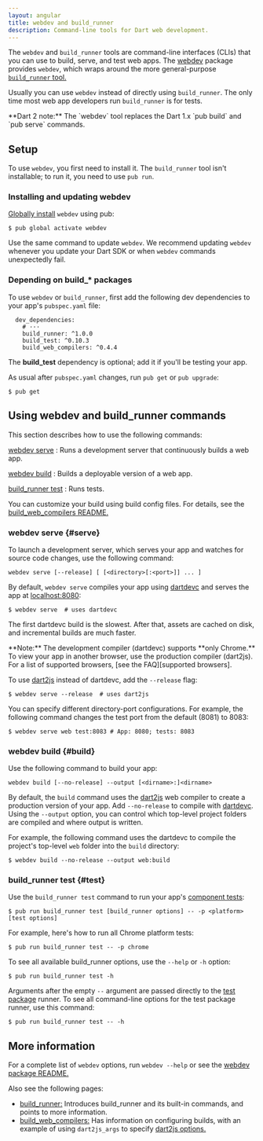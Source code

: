 ```yaml
---
layout: angular
title: webdev and build_runner
description: Command-line tools for Dart web development.
---
```


The `webdev` and `build_runner` tools are command-line interfaces (CLIs)
that you can use to build, serve, and test web apps.
The [webdev][] package provides `webdev`,
which wraps around the more general-purpose
[`build_runner` tool.][build_runner]

Usually you can use `webdev` instead of directly using `build_runner`.
The only time most web app developers run `build_runner` is for tests.

<aside class="alert alert-info" markdown="1">
  **Dart 2 note:**
  The `webdev` tool replaces the Dart 1.x `pub build` and `pub serve` commands.
</aside>

## Setup

To use `webdev`, you first need to install it.
The `build_runner` tool isn't installable;
to run it, you need to use `pub run`.


### Installing and updating webdev

[Globally install][] `webdev` using pub:

```terminal
$ pub global activate webdev
```

Use the same command to update `webdev`.
We recommend updating `webdev` whenever you update your Dart SDK
or when `webdev` commands unexpectedly fail.

[Globally install]: {{site.dartlang}}/tools/pub/cmd/pub-global


### Depending on build_* packages

To use `webdev` or `build_runner`,
first add the following dev dependencies to your app's `pubspec.yaml` file:

<?code-excerpt "quickstart/pubspec.yaml (build dependencies)"?>
```
  dev_dependencies:
    # ···
    build_runner: ^1.0.0
    build_test: ^0.10.3
    build_web_compilers: ^0.4.4
```

The **build_test** dependency is optional;
add it if you'll be testing your app.

As usual after `pubspec.yaml` changes, run `pub get` or `pub upgrade`:

```terminal
$ pub get
```
## Using webdev and build_runner commands

This section describes how to use the following commands:

[webdev serve](#serve)
: Runs a development server that continuously builds a web app.

[webdev build](#build)
: Builds a deployable version of a web app.

[build_runner test](#test)
: Runs tests.

You can customize your build using build config files. For details, see
the [build_web_compilers README.][build_web_compilers]


### webdev serve {#serve}

To launch a development server, which serves your app and watches for source
code changes, use the following command:

```
webdev serve [--release] [ [<directory>[:<port>]] ... ]
```

By default, `webdev serve` compiles your app using [dartdevc][] and 
serves the app at [localhost:8080](localhost:8080):

```terminal
$ webdev serve  # uses dartdevc
```

The first dartdevc build is the slowest. After that, assets are cached on disk,
and incremental builds are much faster.

<aside class="alert alert-info" markdown="1">
  **Note:** The development compiler (dartdevc) supports **only Chrome.**
  To view your app in another browser,
  use the production compiler (dart2js).
  For a list of supported browsers, [see the FAQ][supported browsers].
</aside>

To use [dart2js][] instead of dartdevc, add the `--release` flag:

```terminal
$ webdev serve --release  # uses dart2js
```

You can specify different directory-port configurations. For example, the
following command changes the test port from the default (8081) to 8083:

```terminal
$ webdev serve web test:8083 # App: 8080; tests: 8083
```


### webdev build {#build}

Use the following command to build your app:

```
webdev build [--no-release] --output [<dirname>:]<dirname>
```

By default, the `build` command uses the [dart2js][] web compiler to create a
production version of your app. Add `--no-release` to compile with [dartdevc][].
Using the `--output` option, you can control which top-level project folders are
compiled and where output is written.

For example, the following command uses the dartdevc to compile the project's
top-level `web` folder into the `build` directory:

```terminal
$ webdev build --no-release --output web:build
```


### build_runner test {#test}

Use the `build_runner test` command to run your app's [component tests][]:

```
$ pub run build_runner test [build_runner options] -- -p <platform> [test options]
```

For example, here's how to run all Chrome platform tests:

```terminal
$ pub run build_runner test -- -p chrome
```

To see all available build_runner options, use the `--help` or `-h` option:

```terminal
$ pub run build_runner test -h
```

Arguments after the empty `--` argument
are passed directly to the [test package][] runner.
To see all command-line options for the test package runner, use this command:

```terminal
$ pub run build_runner test -- -h
```


## More information

For a complete list of `webdev` options, run `webdev --help` or see the
[webdev package README.][webdev]

Also see the following pages:

* [build_runner:][build_runner]
  Introduces build_runner and its built-in commands,
  and points to more information.
* [build_web_compilers:][build_web_compilers]
  Has information on configuring builds,
  with an example of using `dart2js_args` to specify
  [dart2js options.][]

[build_runner]: {{site.dartlang}}/tools/build_runner
[build_runner test]: #test
[build_web_compilers]: {{site.pub-pkg}}/build_web_compilers
[component tests]: /angular/guide/testing/component
[dart2js]: /tools/dart2js
[dart2js options.]: /tools/dart2js#options
[dartdevc]: /tools/dartdevc
[supported browsers]: /faq#q-what-browsers-do-you-support-as-javascript-compilation-targets
[test package]: {{site.pub-pkg}}/test
[webdev]: {{site.pub-pkg}}/webdev
